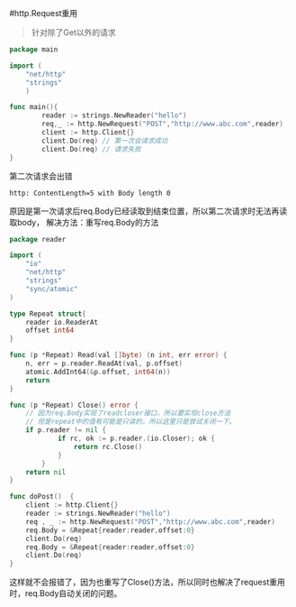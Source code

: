 #http.Request重用

> 针对除了Get以外的请求

```go
package main

import (
	"net/http"
	"strings"
	)

func main(){
	    reader := strings.NewReader("hello")
    	req,_ := http.NewRequest("POST","http://www.abc.com",reader)
    	client := http.Client{}
    	client.Do(req) // 第一次会请求成功
    	client.Do(req) // 请求失败
}
```

第二次请求会出错
```
http: ContentLength=5 with Body length 0
```
原因是第一次请求后req.Body已经读取到结束位置，所以第二次请求时无法再读取body，
解决方法：重写req.Body的方法

```go
package reader

import (
	"io"
	"net/http"
	"strings"
	"sync/atomic"
)

type Repeat struct{
	reader io.ReaderAt
	offset int64
}

func (p *Repeat) Read(val []byte) (n int, err error) {
	n, err = p.reader.ReadAt(val, p.offset)
	atomic.AddInt64(&p.offset, int64(n))
	return
}

func (p *Repeat) Close() error {
    // 因为req.Body实现了readcloser接口，所以要实现close方法
    // 但是repeat中的值有可能是只读的，所以这里只是尝试关闭一下。
	if p.reader != nil {
    		if rc, ok := p.reader.(io.Closer); ok {
    			return rc.Close()
    		}
    	}
	return nil
}

func doPost()  {
    client := http.Client{}
    reader := strings.NewReader("hello")
    req , _ := http.NewRequest("POST","http://www.abc.com",reader)
    req.Body = &Repeat{reader:reader,offset:0}
    client.Do(req)
    req.Body = &Repeat{reader:reader,offset:0}
    client.Do(req)
}
```

这样就不会报错了，因为也重写了Close()方法，所以同时也解决了request重用时，req.Body自动关闭的问题。